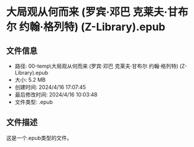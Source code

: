 ﻿# 大局观从何而来 (罗宾·邓巴  克莱夫·甘布尔  约翰·格列特) (Z-Library).epub

## 文件信息
- 路径: 00-temp\大局观从何而来 (罗宾·邓巴  克莱夫·甘布尔  约翰·格列特) (Z-Library).epub
- 大小: 5.2 MB
- 创建时间: 2024/4/16 17:07:45
- 最后修改时间: 2024/4/16 10:03:48
- 文件类型: .epub

## 文件描述
这是一个.epub类型的文件。

